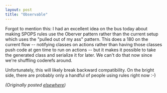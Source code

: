 ```yaml
---
layout: post
title: "Observable"
---
```




<p>Forgot to mention this: I had an excellent idea on the bus today about making SPOPS rules use the Oberver pattern rather than the current setup which uses the "pulled out of my ass" pattern. This does a 180 on the current flow -- notifying classes on actions rather than having those classes push code at gen time to run on actions -- but it makes it possible to take the generated class and serialize it for later. We can't do that now since we're shuffling coderefs around.</p>

<p>Unfortunately, this will likely break backward compatibility. On the bright side, there are probably only a handful of people using rules right now :-)</p>


<p><em>(Originally posted <a href="http://use.perl.org/~lachoy/journal/4553">elsewhere</a>)</em></p>


